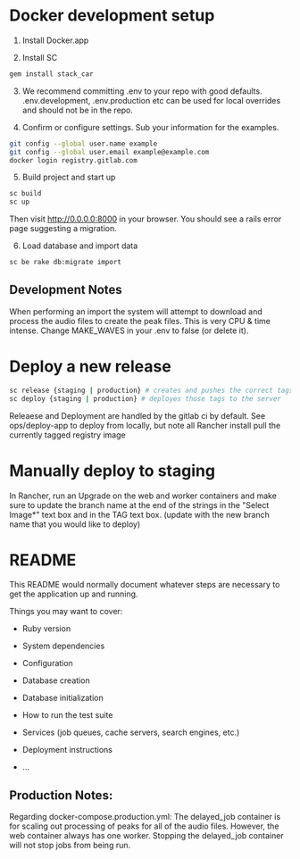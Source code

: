 # Docker development setup

1) Install Docker.app

2) Install SC
``` bash
gem install stack_car
```

3) We recommend committing .env to your repo with good defaults. .env.development, .env.production etc can be used for local overrides and should not be in the repo.

4) Confirm or configure settings.  Sub your information for the examples.
``` bash
git config --global user.name example
git config --global user.email example@example.com
docker login registry.gitlab.com
```

5) Build project and start up

``` bash
sc build
sc up
```

Then visit http://0.0.0.0:8000 in your browser.  You should see a rails error page suggesting a migration.

6) Load database and import data

``` bash
sc be rake db:migrate import
```

## Development Notes
When performing an import the system will attempt to download and process the audio files to create the peak files. This is very CPU & time intense. Change MAKE_WAVES in your .env to false (or delete it).

# Deploy a new release

``` bash
sc release {staging | production} # creates and pushes the correct tags
sc deploy {staging | production} # deployes those tags to the server
```

Releaese and Deployment are handled by the gitlab ci by default. See ops/deploy-app to deploy from locally, but note all Rancher install pull the currently tagged registry image

# Manually deploy to staging
In Rancher, run an Upgrade on the web and worker containers and make sure to update the branch name at the end of the strings in the "Select Image*" text box and in the TAG text box. (update with the new branch name that you would like to deploy)

# README

This README would normally document whatever steps are necessary to get the
application up and running.

Things you may want to cover:

* Ruby version

* System dependencies

* Configuration

* Database creation

* Database initialization

* How to run the test suite

* Services (job queues, cache servers, search engines, etc.)

* Deployment instructions

* ...

## Production Notes:
Regarding docker-compose.production.yml: The delayed_job container is for scaling out processing of peaks for all of the audio files.
However, the web container always has one worker. Stopping the delayed_job container will not stop jobs from being run.
